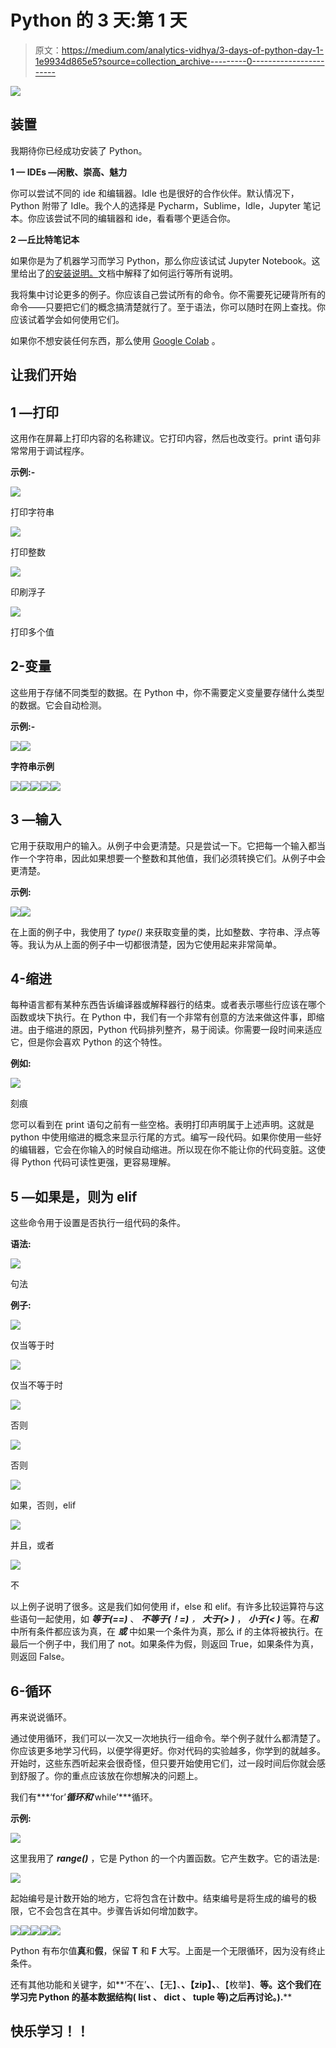 # Python 的 3 天:第 1 天

> 原文：<https://medium.com/analytics-vidhya/3-days-of-python-day-1-1e9934d865e5?source=collection_archive---------0----------------------->

![](img/ce03c4d45cffe0b69eaa2f9b7b93ad77.png)

## 装置

我期待你已经成功安装了 Python。

**1 — IDEs —闲散、崇高、魅力**

你可以尝试不同的 ide 和编辑器。Idle 也是很好的合作伙伴。默认情况下，Python 附带了 Idle。我个人的选择是 Pycharm，Sublime，Idle，Jupyter 笔记本。你应该尝试不同的编辑器和 ide，看看哪个更适合你。

**2 —丘比特笔记本**

如果你是为了机器学习而学习 Python，那么你应该试试 Jupyter Notebook。这里给出了[的安装说明。](https://jupyter.org/install)文档中解释了如何运行等所有说明。

我将集中讨论更多的例子。你应该自己尝试所有的命令。你不需要死记硬背所有的命令——只要把它们的概念搞清楚就行了。至于语法，你可以随时在网上查找。你应该试着学会如何使用它们。

如果你不想安装任何东西，那么使用 [Google Colab](https://colab.research.google.com/) 。

## **让我们开始**

## **1 —打印**

这用作在屏幕上打印内容的名称建议。它打印内容，然后也改变行。print 语句非常常用于调试程序。

**示例:-**

![](img/8894252deba9602e6c4548c4b0383d46.png)

打印字符串

![](img/49c0aff9d9ddfceba0ecbb3877103c11.png)

打印整数

![](img/e283fee0339df0780f2c62760f8c9907.png)

印刷浮子

![](img/2f75dcfefd5fc6a098bd8b2afcb9271d.png)

打印多个值

## 2-变量

这些用于存储不同类型的数据。在 Python 中，你不需要定义变量要存储什么类型的数据。它会自动检测。

**示例:-**

![](img/cac0806219a126e1b4cfbd05e0b42f33.png)![](img/9edf017948effc9a832ab09b2b0089dd.png)

**字符串示例**

![](img/03337e21638d72f22c1a83f9af761fb7.png)![](img/0b6b3258d1a862beba748d115763758c.png)![](img/697057f41d43e155109ef84a4c45ad07.png)![](img/15ba9b1de83a6a2eebdd948f0cfce65b.png)![](img/a1f36fc8bb761c313d575d39c58282c4.png)

## 3 —输入

它用于获取用户的输入。从例子中会更清楚。只是尝试一下。它把每一个输入都当作一个字符串，因此如果想要一个整数和其他值，我们必须转换它们。从例子中会更清楚。

**示例:**

![](img/9ca5f918bfbd86ebba7640a8688a08f9.png)![](img/51f5485381fed4f45f2ee4b0fdec030e.png)

在上面的例子中，我使用了 *type()* 来获取变量的类，比如整数、字符串、浮点等等。我认为从上面的例子中一切都很清楚，因为它使用起来非常简单。

## 4-缩进

每种语言都有某种东西告诉编译器或解释器行的结束。或者表示哪些行应该在哪个函数或块下执行。在 Python 中，我们有一个非常有创意的方法来做这件事，即缩进。由于缩进的原因，Python 代码排列整齐，易于阅读。你需要一段时间来适应它，但是你会喜欢 Python 的这个特性。

**例如:**

![](img/4c5e26c7f83ae6a289eeddc06fa0d5a3.png)

刻痕

您可以看到在 print 语句之前有一些空格。表明打印声明属于上述声明。这就是 python 中使用缩进的概念来显示行尾的方式。编写一段代码。如果你使用一些好的编辑器，它会在你输入的时候自动缩进。所以现在你不能让你的代码变脏。这使得 Python 代码可读性更强，更容易理解。

## 5 —如果是，则为 elif

这些命令用于设置是否执行一组代码的条件。

**语法:**

![](img/bb8ce7e05c202ea84aaeff79ecfab7df.png)

句法

**例子:**

![](img/f27422dbf088d2c9742c0fe4dcef078d.png)

仅当等于时

![](img/a3e56e59cc0781693ba866d66244db23.png)

仅当不等于时

![](img/4c5e26c7f83ae6a289eeddc06fa0d5a3.png)

否则

![](img/d260e39fff3b9c040f493fadbc0872f4.png)

否则

![](img/c4e37666c0fa1b88f1e6677750a2f1a8.png)

如果，否则，elif

![](img/778c9541d1f390f9c28cfa9cc05487a3.png)

并且，或者

![](img/1a65595fab9836de3a8ce74337aa8496.png)

不

以上例子说明了很多。这是我们如何使用 if，else 和 elif。有许多比较运算符与这些语句一起使用，如 ***等于(==)*** 、 ***不等于(！=)*** *，* ***大于(> )*** ， ***小于(< )*** 等。在***和*** 中所有条件都应该为真，在 ***或*** 中如果一个条件为真，那么 if 的主体将被执行。在最后一个例子中，我们用了 not。如果条件为假，则返回 True，如果条件为真，则返回 False。

## 6-循环

再来说说循环。

通过使用循环，我们可以一次又一次地执行一组命令。举个例子就什么都清楚了。你应该更多地学习代码，以便学得更好。你对代码的实验越多，你学到的就越多。开始时，这些东西听起来会很奇怪，但只要开始使用它们，过一段时间后你就会感到舒服了。你的重点应该放在你想解决的问题上。

我们有***‘for’***循环和***‘while’***循环。

**示例:**

![](img/1d4af5290ab639d895731046b766b8ea.png)

这里我用了 ***range()*** ，它是 Python 的一个内置函数。它产生数字。它的语法是:

![](img/10af544cf04507af6ffa8cf0d3da5fea.png)

起始编号是计数开始的地方，它将包含在计数中。结束编号是将生成的编号的极限，它不会包含在其中。步骤告诉如何增加数字。

![](img/d40467d89a4d5626849862d241e496f6.png)![](img/d4fc47d850a5b73350048bb30f3b8fc4.png)![](img/d30cf71a2a7df07659dde30072d0a86f.png)![](img/fc9bb3f755491e01349bb0863a5def9c.png)![](img/992cfe227480129f5c93bc9036ed1daf.png)

Python 有布尔值**真**和**假**，保留 **T** 和 **F** 大写。上面是一个无限循环，因为没有终止条件。

还有其他功能和关键字，如**‘不在’**、**、【无】、**、【zip】、**、【枚举】、**等。这个我们在学习完 Python 的基本数据结构( **list** 、 **dict** 、 **tuple** 等)之后再讨论。).****

## 快乐学习！！